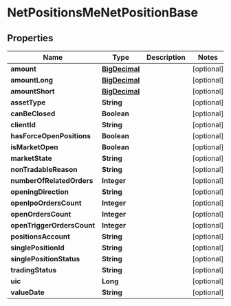 # NetPositionsMeNetPositionBase

## Properties
Name | Type | Description | Notes
------------ | ------------- | ------------- | -------------
**amount** | [**BigDecimal**](BigDecimal.md) |  |  [optional]
**amountLong** | [**BigDecimal**](BigDecimal.md) |  |  [optional]
**amountShort** | [**BigDecimal**](BigDecimal.md) |  |  [optional]
**assetType** | **String** |  |  [optional]
**canBeClosed** | **Boolean** |  |  [optional]
**clientId** | **String** |  |  [optional]
**hasForceOpenPositions** | **Boolean** |  |  [optional]
**isMarketOpen** | **Boolean** |  |  [optional]
**marketState** | **String** |  |  [optional]
**nonTradableReason** | **String** |  |  [optional]
**numberOfRelatedOrders** | **Integer** |  |  [optional]
**openingDirection** | **String** |  |  [optional]
**openIpoOrdersCount** | **Integer** |  |  [optional]
**openOrdersCount** | **Integer** |  |  [optional]
**openTriggerOrdersCount** | **Integer** |  |  [optional]
**positionsAccount** | **String** |  |  [optional]
**singlePositionId** | **String** |  |  [optional]
**singlePositionStatus** | **String** |  |  [optional]
**tradingStatus** | **String** |  |  [optional]
**uic** | **Long** |  |  [optional]
**valueDate** | **String** |  |  [optional]
